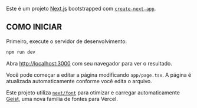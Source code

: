 Este é um projeto [Next.js](https://nextjs.org) bootstrapped com [`create-next-app`](https://nextjs.org/docs/app/api-reference/cli/create-next-app).

## COMO INICIAR

Primeiro, execute o servidor de desenvolvimento:

```bash
npm run dev
```

Abra [http://localhost:3000](http://localhost:3000) com seu navegador para ver o resultado.

Você pode começar a editar a página modificando `app/page.tsx`. A página é atualizada automaticamente conforme você edita o arquivo.

Este projeto utiliza [`next/font`](https://nextjs.org/docs/app/building-your-application/optimizing/fonts) para otimizar e carregar automaticamente [Geist](https://vercel.com/font), uma nova família de fontes para Vercel.

